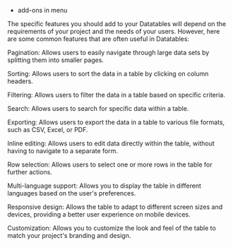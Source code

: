 <!-- + discount   -->
<!-- + table name or table no. -->

<!-- + start and end date to history -->
<!-- + adjust column in generate report -->
+ add-ons in menu









The specific features you should add to your Datatables will depend on the requirements of your project and the needs of your users. However, here are some common features that are often useful in Datatables:

Pagination: Allows users to easily navigate through large data sets by splitting them into smaller pages.

Sorting: Allows users to sort the data in a table by clicking on column headers.

Filtering: Allows users to filter the data in a table based on specific criteria.

Search: Allows users to search for specific data within a table.

Exporting: Allows users to export the data in a table to various file formats, such as CSV, Excel, or PDF.

Inline editing: Allows users to edit data directly within the table, without having to navigate to a separate form.

Row selection: Allows users to select one or more rows in the table for further actions.

Multi-language support: Allows you to display the table in different languages based on the user's preferences.

Responsive design: Allows the table to adapt to different screen sizes and devices, providing a better user experience on mobile devices.

Customization: Allows you to customize the look and feel of the table to match your project's branding and design.